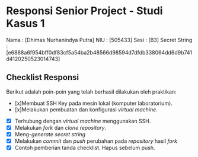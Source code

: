 # Responsi Senior Project - Studi Kasus 1

Nama : [Dhimas Nurhanindya Putra] 
NIU : [505433]
Sesi : [B3]
Secret String : [e6888a6f954bff0df83cf5a54ba2b48566d98594d7dfdb338064dd6d9b741d4120250523014743]

## Checklist Responsi

Berikut adalah poin-poin yang telah berhasil dilakukan oleh praktikan:

- [x]Membuat SSH Key pada mesin lokal (komputer laboratorium).
- [x]Melakukan pembuatan dan konfigurasi _virtual machine_.
- [X] Terhubung dengan _virtual machine_ menggunakan SSH.
- [x] Melakukan _fork_ dan _clone_ _repository_.
- [x] Meng-_generate_ _secret string_
- [x] Melakukan _commit_ dan _push_ perubahan pada _repository_ hasil _fork_
- [x] Contoh pemberian tanda checklist. Hapus sebelum push.
